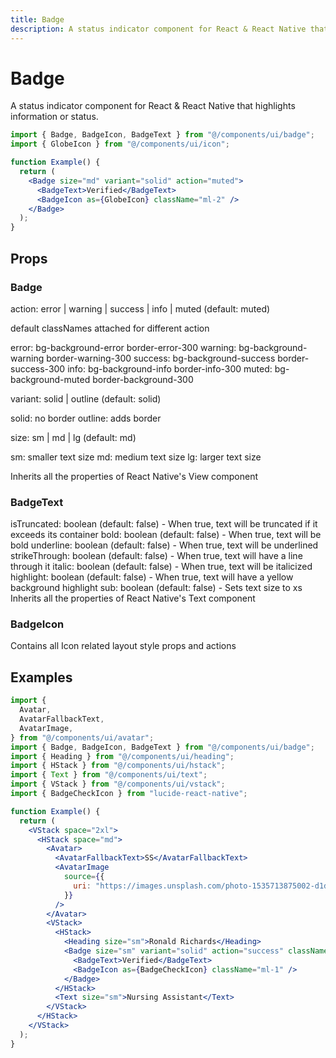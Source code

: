 ```yaml
---
title: Badge
description: A status indicator component for React & React Native that highlights information or status.
---
```


# Badge

A status indicator component for React & React Native that highlights information or status.

```jsx
import { Badge, BadgeIcon, BadgeText } from "@/components/ui/badge";
import { GlobeIcon } from "@/components/ui/icon";

function Example() {
  return (
    <Badge size="md" variant="solid" action="muted">
      <BadgeText>Verified</BadgeText>
      <BadgeIcon as={GlobeIcon} className="ml-2" />
    </Badge>
  );
}
```

## Props

### Badge

action: error | warning | success | info | muted (default: muted)

default classNames attached for different action

error: bg-background-error border-error-300
warning: bg-background-warning border-warning-300
success: bg-background-success border-success-300
info: bg-background-info border-info-300
muted: bg-background-muted border-background-300

variant: solid | outline (default: solid)

solid: no border
outline: adds border

size: sm | md | lg (default: md)

sm: smaller text size
md: medium text size
lg: larger text size

Inherits all the properties of React Native's View component

### BadgeText

isTruncated: boolean (default: false) - When true, text will be truncated if it exceeds its container
bold: boolean (default: false) - When true, text will be bold
underline: boolean (default: false) - When true, text will be underlined
strikeThrough: boolean (default: false) - When true, text will have a line through it
italic: boolean (default: false) - When true, text will be italicized
highlight: boolean (default: false) - When true, text will have a yellow background highlight
sub: boolean (default: false) - Sets text size to xs
Inherits all the properties of React Native's Text component

### BadgeIcon

Contains all Icon related layout style props and actions

## Examples

```jsx
import {
  Avatar,
  AvatarFallbackText,
  AvatarImage,
} from "@/components/ui/avatar";
import { Badge, BadgeIcon, BadgeText } from "@/components/ui/badge";
import { Heading } from "@/components/ui/heading";
import { HStack } from "@/components/ui/hstack";
import { Text } from "@/components/ui/text";
import { VStack } from "@/components/ui/vstack";
import { BadgeCheckIcon } from "lucide-react-native";

function Example() {
  return (
    <VStack space="2xl">
      <HStack space="md">
        <Avatar>
          <AvatarFallbackText>SS</AvatarFallbackText>
          <AvatarImage
            source={{
              uri: "https://images.unsplash.com/photo-1535713875002-d1d0cf377fde?ixlib=rb-4.0.3&ixid=MnwxMjA3fDB8MHxzZWFyY2h8Mnx8dXNlcnxlbnwwfHwwfHw%3D&auto=format&fit=crop&w=800&q=60",
            }}
          />
        </Avatar>
        <VStack>
          <HStack>
            <Heading size="sm">Ronald Richards</Heading>
            <Badge size="sm" variant="solid" action="success" className="ml-1">
              <BadgeText>Verified</BadgeText>
              <BadgeIcon as={BadgeCheckIcon} className="ml-1" />
            </Badge>
          </HStack>
          <Text size="sm">Nursing Assistant</Text>
        </VStack>
      </HStack>
    </VStack>
  );
}
```
